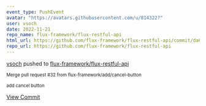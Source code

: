 ```yaml
---
event_type: PushEvent
avatar: "https://avatars.githubusercontent.com/u/814322?"
user: vsoch
date: 2022-11-21
repo_name: flux-framework/flux-restful-api
html_url: https://github.com/flux-framework/flux-restful-api/commit/da6f92c70173874c9d87f6396e11b657cddaf47d
repo_url: https://github.com/flux-framework/flux-restful-api
---
```


<a href='https://github.com/vsoch' target='_blank'>vsoch</a> pushed to <a href='https://github.com/flux-framework/flux-restful-api' target='_blank'>flux-framework/flux-restful-api</a>

<small>Merge pull request #32 from flux-framework/add/cancel-button

add cancel button</small>

<a href='https://github.com/flux-framework/flux-restful-api/commit/da6f92c70173874c9d87f6396e11b657cddaf47d' target='_blank'>View Commit</a>